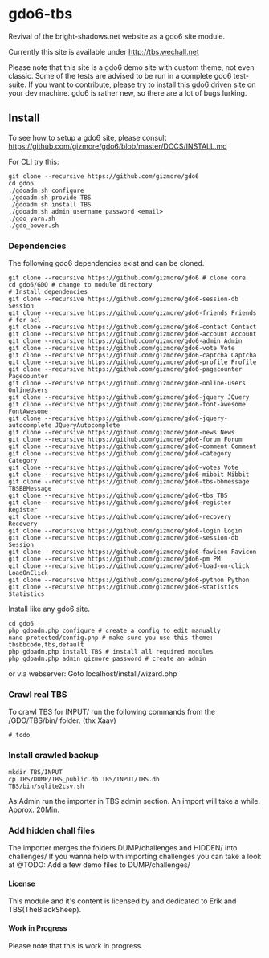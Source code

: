# gdo6-tbs

Revival of the bright-shadows.net website as a gdo6 site module.

Currently this site is available under http://tbs.wechall.net
    
Please note that this site is a gdo6 demo site with custom theme, not even classic.
Some of the tests are advised to be run in a complete gdo6 test-suite.
If you want to contribute, please try to install this gdo6 driven site on your dev machine.
gdo6 is rather new, so there are a lot of bugs lurking.


## Install

To see how to setup a gdo6 site, please consult https://github.com/gizmore/gdo6/blob/master/DOCS/INSTALL.md

For CLI try this:

    git clone --recursive https://github.com/gizmore/gdo6
    cd gdo6
    ./gdoadm.sh configure
    ./gdoadm.sh provide TBS
    ./gdoadm.sh install TBS
    ./gdoadm.sh admin username password <email>
    ./gdo_yarn.sh
    ./gdo_bower.sh


### Dependencies

The following gdo6 dependencies exist and can be cloned.

    git clone --recursive https://github.com/gizmore/gdo6 # clone core
    cd gdo6/GDO # change to module directory
    # Install dependencies
    git clone --recursive https://github.com/gizmore/gdo6-session-db Session
    git clone --recursive https://github.com/gizmore/gdo6-friends Friends # for acl
    git clone --recursive https://github.com/gizmore/gdo6-contact Contact
    git clone --recursive https://github.com/gizmore/gdo6-account Account
    git clone --recursive https://github.com/gizmore/gdo6-admin Admin
    git clone --recursive https://github.com/gizmore/gdo6-vote Vote
    git clone --recursive https://github.com/gizmore/gdo6-captcha Captcha
    git clone --recursive https://github.com/gizmore/gdo6-profile Profile
    git clone --recursive https://github.com/gizmore/gdo6-pagecounter Pagecounter
    git clone --recursive https://github.com/gizmore/gdo6-online-users OnlineUsers
    git clone --recursive https://github.com/gizmore/gdo6-jquery JQuery
    git clone --recursive https://github.com/gizmore/gdo6-font-awesome FontAwesome
    git clone --recursive https://github.com/gizmore/gdo6-jquery-autocomplete JQueryAutocomplete
    git clone --recursive https://github.com/gizmore/gdo6-news News
    git clone --recursive https://github.com/gizmore/gdo6-forum Forum
    git clone --recursive https://github.com/gizmore/gdo6-comment Comment
    git clone --recursive https://github.com/gizmore/gdo6-category Category
    git clone --recursive https://github.com/gizmore/gdo6-votes Vote
    git clone --recursive https://github.com/gizmore/gdo6-mibbit Mibbit
    git clone --recursive https://github.com/gizmore/gdo6-tbs-bbmessage TBSBBMessage
    git clone --recursive https://github.com/gizmore/gdo6-tbs TBS
    git clone --recursive https://github.com/gizmore/gdo6-register Register
    git clone --recursive https://github.com/gizmore/gdo6-recovery Recovery
    git clone --recursive https://github.com/gizmore/gdo6-login Login
    git clone --recursive https://github.com/gizmore/gdo6-session-db Session
    git clone --recursive https://github.com/gizmore/gdo6-favicon Favicon
    git clone --recursive https://github.com/gizmore/gdo6-pm PM
    git clone --recursive https://github.com/gizmore/gdo6-load-on-click LoadOnClick
    git clone --recursive https://github.com/gizmore/gdo6-python Python
    git clone --recursive https://github.com/gizmore/gdo6-statistics Statistics
    
Install like any gdo6 site.

    cd gdo6
    php gdoadm.php configure # create a config to edit manually
    nano protected/config.php # make sure you use this theme: tbsbbcode,tbs,default
    php gdoadm.php install TBS # install all required modules
    php gdoadm.php admin gizmore password # create an admin
    
    
or via webserver: Goto localhost/install/wizard.php


### Crawl real TBS

To crawl TBS for INPUT/ run the following commands from the /GDO/TBS/bin/ folder. (thx Xaav)

    # todo
    

### Install crawled backup

    mkdir TBS/INPUT
    cp TBS/DUMP/TBS_public.db TBS/INPUT/TBS.db
    TBS/bin/sqlite2csv.sh

As Admin run the importer in TBS admin section.
An import will take a while. Approx. 20Min.


### Add hidden chall files

The importer merges the folders DUMP/challenges and HIDDEN/ into challenges/
If you wanna help with importing challenges you can take a look at
@TODO: Add a few demo files to DUMP/challenges/ 


#### License

This module and it's content is licensed by and dedicated to Erik and TBS(TheBlackSheep).


#### Work in Progress

Please note that this is work in progress.
